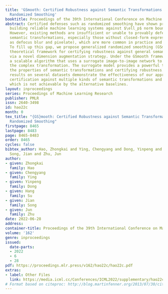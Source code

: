 ```yaml
---
title: 'GSmooth: Certified Robustness against Semantic Transformations via Generalized
  Randomized Smoothing'
booktitle: Proceedings of the 39th International Conference on Machine Learning
abstract: Certified defenses such as randomized smoothing have shown promise towards
  building reliable machine learning systems against $\ell_p$ norm bounded attacks.
  However, existing methods are insufficient or unable to provably defend against
  semantic transformations, especially those without closed-form expressions (such
  as defocus blur and pixelate), which are more common in practice and often unrestricted.
  To fill up this gap, we propose generalized randomized smoothing (GSmooth), a unified
  theoretical framework for certifying robustness against general semantic transformations
  via a novel dimension augmentation strategy. Under the GSmooth framework, we present
  a scalable algorithm that uses a surrogate image-to-image network to approximate
  the complex transformation. The surrogate model provides a powerful tool for studying
  the properties of semantic transformations and certifying robustness. Experimental
  results on several datasets demonstrate the effectiveness of our approach for robustness
  certification against multiple kinds of semantic transformations and corruptions,
  which is not achievable by the alternative baselines.
layout: inproceedings
series: Proceedings of Machine Learning Research
publisher: PMLR
issn: 2640-3498
id: hao22c
month: 0
tex_title: "{GS}mooth: Certified Robustness against Semantic Transformations via Generalized
  Randomized Smoothing"
firstpage: 8465
lastpage: 8483
page: 8465-8483
order: 8465
cycles: false
bibtex_author: Hao, Zhongkai and Ying, Chengyang and Dong, Yinpeng and Su, Hang and
  Song, Jian and Zhu, Jun
author:
- given: Zhongkai
  family: Hao
- given: Chengyang
  family: Ying
- given: Yinpeng
  family: Dong
- given: Hang
  family: Su
- given: Jian
  family: Song
- given: Jun
  family: Zhu
date: 2022-06-28
address:
container-title: Proceedings of the 39th International Conference on Machine Learning
volume: '162'
genre: inproceedings
issued:
  date-parts:
  - 2022
  - 6
  - 28
pdf: https://proceedings.mlr.press/v162/hao22c/hao22c.pdf
extras:
- label: Other Files
  link: https://media.icml.cc/Conferences/ICML2022/supplementary/hao22c-supp.zip
# Format based on citeproc: http://blog.martinfenner.org/2013/07/30/citeproc-yaml-for-bibliographies/
---
```

